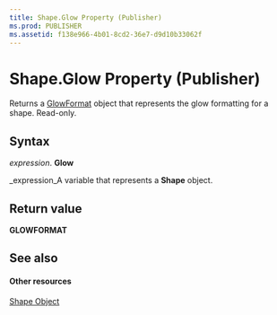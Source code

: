 ```yaml
---
title: Shape.Glow Property (Publisher)
ms.prod: PUBLISHER
ms.assetid: f138e966-4b01-8cd2-36e7-d9d10b33062f
---
```



# Shape.Glow Property (Publisher)

Returns a  [GlowFormat](glowformat-object-publisher.md) object that represents the glow formatting for a shape. Read-only.


## Syntax

 _expression_. **Glow**

 _expression_A variable that represents a  **Shape** object.


## Return value

 **GLOWFORMAT**


## See also


#### Other resources


 [Shape Object](http://msdn.microsoft.com/library/shape-object-word%28Office.15%29.aspx)
 

